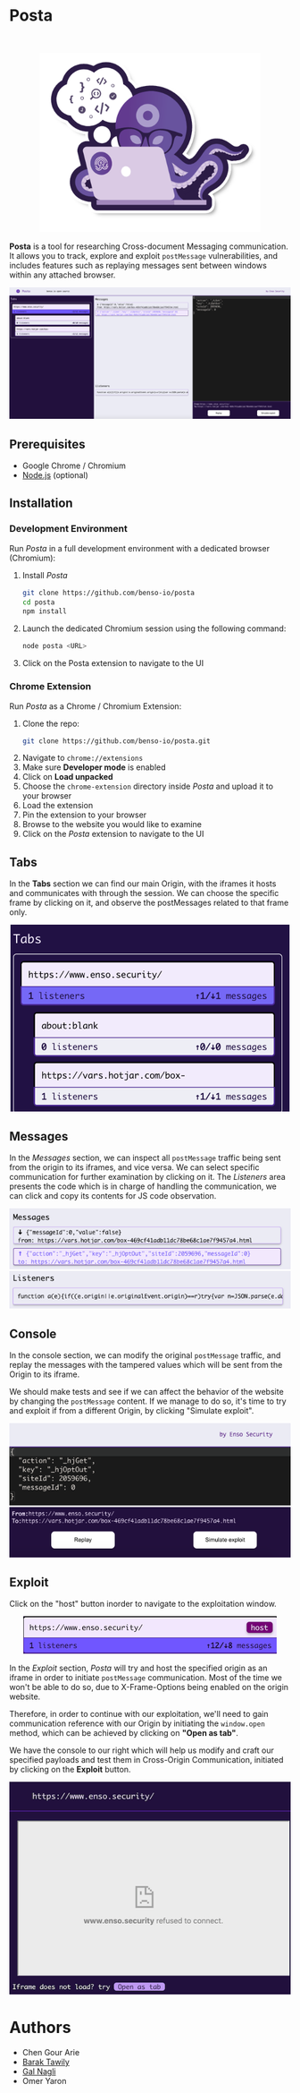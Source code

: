 # Posta

<br /><p align="center"><a href="https://github.com/benso-io/posta" title="Posta"><img height="320" src="./images/benso-posta.png" alt="enso.security - Posta"></a></p>

**Posta** is a tool for researching Cross-document Messaging communication. It allows you to track, explore and exploit `postMessage` vulnerabilities, and includes features such as replaying messages sent between windows within any attached browser.

<p align="center"><img src="./images/main_page.png" alt="Main Page"></p>

## Prerequisites
* Google Chrome / Chromium
* [Node.js](https://nodejs.org/en/download/) (optional)

## Installation

### Development Environment

Run *Posta* in a full development environment with a dedicated browser (Chromium):

1. Install *Posta*
   ```bash
   git clone https://github.com/benso-io/posta
   cd posta
   npm install
   ```
1. Launch the dedicated Chromium session using the following command:
   ```bash
   node posta <URL>
   ```
1. Click on the Posta extension to navigate to the UI

### Chrome Extension

Run *Posta* as a Chrome / Chromium Extension:

1. Clone the repo:
   ```bash
   git clone https://github.com/benso-io/posta.git
   ```
1. Navigate to `chrome://extensions`
1. Make sure **Developer mode** is enabled
1. Click on **Load unpacked**
1. Choose the `chrome-extension` directory inside *Posta* and upload it to your browser
1. Load the extension
1. Pin the extension to your browser
1. Browse to the website you would like to examine
1. Click on the *Posta* extension to navigate to the UI

## Tabs
In the **Tabs** section we can find our main Origin, with the iframes it hosts and communicates with through the session.
We can choose the specific frame by clicking on it, and observe the postMessages related to that frame only.

<p align="center"><img width="500" src="./images/tabs.png" alt="Tabs"></p>

## Messages
In the *Messages* section, we can inspect all `postMessage` traffic being sent from the origin to its iframes, and vice versa.
We can select specific communication for further examination by clicking on it.
The *Listeners* area presents the code which is in charge of handling the communication, we can click and copy its contents for JS code observation.

<p align="center"><img src="./images/messages.png" alt="Messages">
<img src="./images/listeners.png" alt="Listeners"></p>

## Console
In the console section, we can modify the original `postMessage` traffic, and replay the messages with the tampered values which will be sent from the Origin to its iframe.

We should make tests and see if we can affect the behavior of the website by changing the `postMessage` content. If we manage to do so, it's time to try and exploit if from a different Origin, by clicking "Simulate exploit".

<p align="center"><img src="./images/console.png" alt="Console">
<img src="./images/buttons.png" alt="Buttons"></p>


## Exploit

Click on the "host" button inorder to navigate to the exploitation window.

<p align="center"><img src="./images/host.png" alt="Host">

In the *Exploit* section, *Posta* will try and host the specified origin as an iframe in order to initiate `postMessage` communication. Most of the time we won't be able to do so, due to X-Frame-Options being enabled on the origin website.

Therefore, in order to continue with our exploitation, we'll need to gain communication reference with our Origin by initiating the `window.open` method, which can be achieved by clicking on **"Open as tab"**.

We have the console to our right which will help us modify and craft our specified payloads and test them in Cross-Origin Communication, initiated by clicking on the **Exploit** button.

<p align="center"><img src="./images/exploit_content.png" alt="Exploit Content"></p>

# Authors
- Chen Gour Arie
- [Barak Tawily](https://quitten.github.io/)
- [Gal Nagli](https://github.com/NagliNagli)
- Omer Yaron
